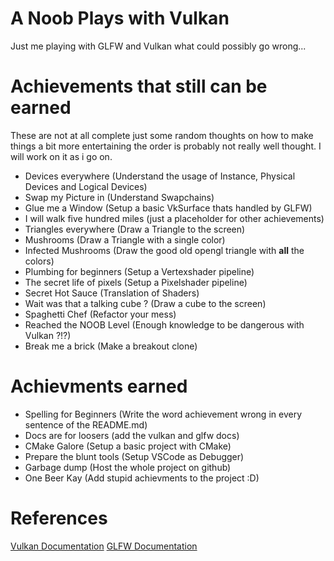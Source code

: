 # A Noob Plays with Vulkan

Just me playing with GLFW and Vulkan what could possibly go wrong...

# Achievements that still can be earned

These are not at all complete just some random thoughts on how to make things a bit more
entertaining the order is probably not really well thought. I will work on it as i go on.
* Devices everywhere (Understand the usage of Instance, Physical Devices and Logical Devices)
* Swap my Picture in (Understand Swapchains)
* Glue me a Window (Setup a basic VkSurface thats handled by GLFW)
* I will walk five hundred miles (just a placeholder for other achievements)
* Triangles everywhere (Draw a Triangle to the screen)
* Mushrooms (Draw a Triangle with a single color)
* Infected Mushrooms (Draw the good old opengl triangle with __all__ the colors)
* Plumbing for beginners (Setup a Vertexshader pipeline)
* The secret life of pixels (Setup a Pixelshader pipeline)
* Secret Hot Sauce (Translation of Shaders)
* Wait was that a talking cube ? (Draw a cube to the screen)
* Spaghetti Chef (Refactor your mess)
* Reached the NOOB Level (Enough knowledge to be dangerous with Vulkan ?!?)
* Break me a brick (Make a breakout clone)

# Achievments earned
* Spelling for Beginners (Write the word achievement wrong in every sentence of the README.md)
* Docs are for loosers (add the vulkan and glfw docs)
* CMake Galore (Setup a basic project with CMake)
* Prepare the blunt tools (Setup VSCode as Debugger)
* Garbage dump (Host the whole project on github)
* One Beer Kay (Add stupid achievments to the project :D)

# References
[Vulkan Documentation](https://registry.khronos.org/vulkan/specs/1.3-extensions/html)
[GLFW Documentation](https://www.glfw.org/docs/3.3/pages.html)

